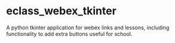 # eclass_webex_tkinter
A python tkinter application for webex links and lessons, including functionality to add extra buttons useful for school.
